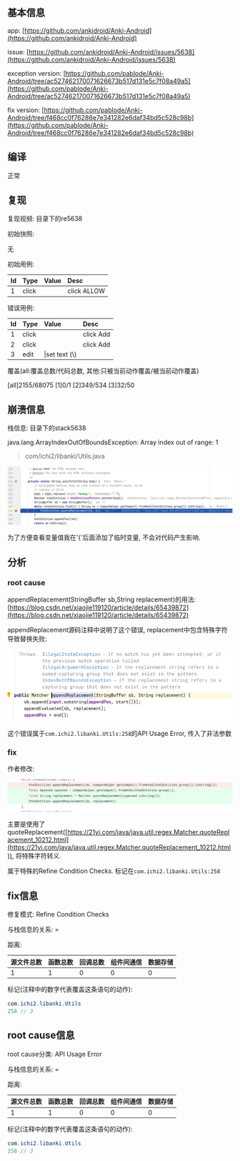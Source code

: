 ## 基本信息

app: [https://github.com/ankidroid/Anki-Android](https://github.com/ankidroid/Anki-Android)

issue: [https://github.com/ankidroid/Anki-Android/issues/5638](https://github.com/ankidroid/Anki-Android/issues/5638)

exception version: [https://github.com/pablode/Anki-Android/tree/ac527462170071626673b517d131e5c7f08a49a5](https://github.com/pablode/Anki-Android/tree/ac527462170071626673b517d131e5c7f08a49a5)

fix version: [https://github.com/pablode/Anki-Android/tree/f468cc0f76286e7e341282e6daf34bd5c528c98b](https://github.com/pablode/Anki-Android/tree/f468cc0f76286e7e341282e6daf34bd5c528c98b)

## 编译

正常

## 复现

复现视频: 目录下的re5638

初始快照:

无

初始用例:

|Id|Type|Value|Desc|
|:----|:----|:----|:----|
|1|click|    |click ALLOW|

错误用例:

|Id|Type|Value|Desc|
|:----|:----|:----|:----|
|1|click|    |click Add|
|2|click|    |click Add|
|3|edit|\|set text \(&bsol;)|

覆盖(all:覆盖总数/代码总数, 其他:只被当前动作覆盖/被当前动作覆盖)

[all]2155/68075 [1]0/1 [2]349/534 [3]32/50

## 崩溃信息

栈信息: 目录下的stack5638

java.lang.ArrayIndexOutOfBoundsException: Array index out of range: 1

> com/ichi2/libanki/Utils.java

![image-20220304194641489](README.assets/image-20220304194641489.png)

为了方便查看变量值我在'{'后面添加了临时变量, 不会对代码产生影响.

## 分析

### root cause

appendReplacement(StringBuffer sb,String replacement)的用法: [https://blog.csdn.net/xiaojie119120/article/details/65439872](https://blog.csdn.net/xiaojie119120/article/details/65439872)

appendReplacement源码注释中说明了这个错误, replacement中包含特殊字符导致替换失败:

![image-20220304194650384](README.assets/image-20220304194650384.png)

这个错误属于`com.ichi2.libanki.Utils:258`的API Usage Error, 传入了非法参数

### fix

作者修改:

![image-20220304194655318](README.assets/image-20220304194655318.png)

主要是使用了quoteReplacement([https://21yi.com/java/java.util.regex.Matcher.quoteReplacement_10212.html](https://21yi.com/java/java.util.regex.Matcher.quoteReplacement_10212.html)), 将特殊字符转义. 

属于特殊的Refine Condition Checks. 标记在`com.ichi2.libanki.Utils:258`

## fix信息

修复模式: Refine Condition Checks

与栈信息的关系: =

距离:

|源文件总数|函数总数|回调总数|组件间通信|数据存储|
|:----|:----|:----|:----|:----|
|1|1|0|0|0|

标记(注释中的数字代表覆盖这条语句的动作):

```java
com.ichi2.libanki.Utils
258 // 3
```
## root cause信息

root cause分类: API Usage Error

与栈信息的关系: =

距离:

|源文件总数|函数总数|回调总数|组件间通信|数据存储|
|:----|:----|:----|:----|:----|
|1|1|0|0|0|

标记(注释中的数字代表覆盖这条语句的动作):

```java
com.ichi2.libanki.Utils
258 // 3
```
